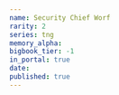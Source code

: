 ```yaml
---
name: Security Chief Worf
rarity: 2
series: tng
memory_alpha:
bigbook_tier: -1
in_portal: true
date:
published: true
---
```



